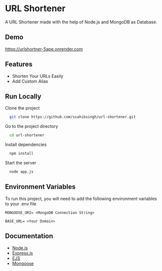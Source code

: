 
# URL Shortener

A URL Shortener made with the help of Node.js and MongoDB as Database.
## Demo

https://urlshortner-5ape.onrender.com

## Features

- Shorten Your URLs Easily
- Add Custom Alias




## Run Locally

Clone the project

```bash
  git clone https://github.com/ssahibsingh/url-shortener.git
```

Go to the project directory

```bash
  cd url-shortener
```

Install dependencies

```bash
  npm install
```

Start the server

```bash
  node app.js
```


## Environment Variables

To run this project, you will need to add the following environment variables to your .env file

`MONGOOSE_URI= <MongoDB Connection String>`

`BASE_URL= <Your Domain>`



## Documentation

- [Node.js](https://nodejs.org/en/docs/) 
- [Express.js](https://expressjs.com/)
- [EJS](https://ejs.co/#docs)
- [Mongoose](https://mongoosejs.com/docs/guide.html)

